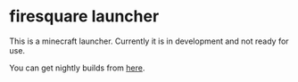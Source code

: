 # firesquare launcher

This is a minecraft launcher. Currently it is in development and not ready for use.

You can get nightly builds from [here](https://nightly.link/fire-square/FireLaunch/workflows/ci/master).
